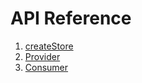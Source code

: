 # API Reference

1. [createStore](api/createStore.md)
2. [Provider](api/Provider.md)
3. [Consumer](api/Consumer.md)